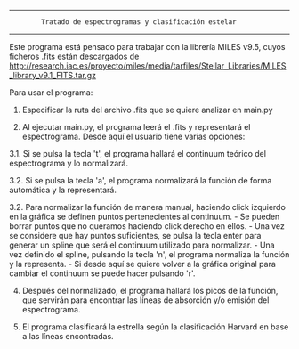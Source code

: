 ---------------------------------------------------------------------------
            Tratado de espectrogramas y clasificación estelar
---------------------------------------------------------------------------

Este programa está pensado para trabajar con la librería MILES v9.5, 
cuyos ficheros .fits están descargados de
http://research.iac.es/proyecto/miles/media/tarfiles/Stellar_Libraries/MILES_library_v9.1_FITS.tar.gz


Para usar el programa:

1. Especificar la ruta del archivo .fits que se quiere analizar en main.py

2. Al ejecutar main.py, el programa leerá el .fits y representará el espectrograma.
Desde aquí el usuario tiene varias opciones:

3.1. Si se pulsa la tecla 't', el programa hallará el continuum teórico del espectrograma y lo normalizará.

3.2. Si se pulsa la tecla 'a', el programa normalizará la función de forma automática y la representará.

3.2. Para normalizar la función de manera manual, haciendo click izquierdo en la gráfica se definen puntos 
     pertenecientes al continuum.
	- Se pueden borrar puntos que no queramos haciendo click derecho en ellos.
	- Una vez se considere que hay puntos suficientes, se pulsa la tecla enter para generar un 
	  spline que será el continuum utilizado para normalizar.
	- Una vez definido el spline, pulsando la tecla 'n', el programa normaliza la función y la representa.
	- Si desde aquí se quiere volver a la gráfica original para cambiar el continuum se puede hacer 
	  pulsando 'r'.

4. Después del normalizado, el programa hallará los picos de la función, que servirán para encontrar
   las líneas de absorción y/o emisión del espectrograma.

5. El programa clasificará la estrella según la clasificación Harvard en base a las líneas encontradas.


